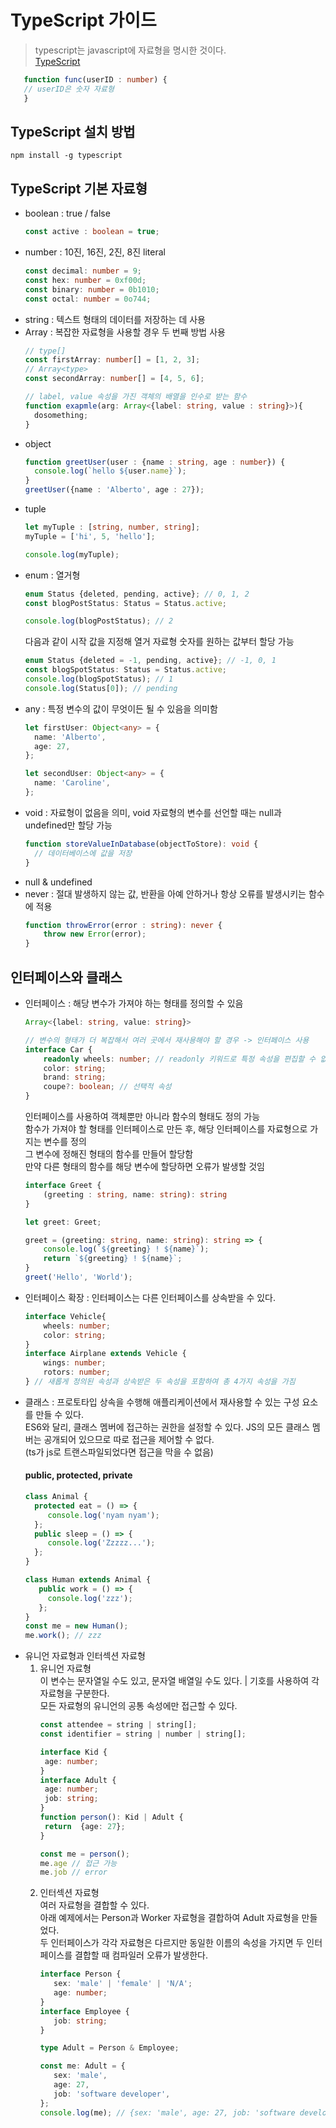 # TypeScript 가이드<br>
> typescript는 javascript에 자료형을 명시한 것이다. <br>
[TypeScript](https://www.typescriptlang.org/docs/)
```typescript
   function func(userID : number) {
   // userID은 숫자 자료형
   }
```
## TypeScript 설치 방법<br>
```
npm install -g typescript
```
## TypeScript 기본 자료형 <br>
* boolean : true / false <br>
    ```typescript
    const active : boolean = true;
    ```
* number : 10진, 16진, 2진, 8진 literal<br>
    ```typescript
    const decimal: number = 9;
    const hex: number = 0xf00d;
    const binary: number = 0b1010;
    const octal: number = 0o744;
    ```
* string : 텍스트 형태의 데이터를 저장하는 데 사용<br>
* Array : 복잡한 자료형을 사용할 경우 두 번째 방법 사용<br>
  ```typescript
  // type[]
  const firstArray: number[] = [1, 2, 3];
  // Array<type>
  const secondArray: number[] = [4, 5, 6];
  ```
  ```typescript
  // label, value 속성을 가진 객체의 배열을 인수로 받는 함수
  function exapmle(arg: Array<{label: string, value : string}>){
    dosomething;
  }
  ```
* object <br>
  ```typescript
  function greetUser(user : {name : string, age : number}) {
    console.log(`hello ${user.name}`);
  }
  greetUser({name : 'Alberto', age : 27});
  ```
* tuple <br>
  ```typescript
  let myTuple : [string, number, string];
  myTuple = ['hi', 5, 'hello'];
  
  console.log(myTuple);
  ```
* enum : 열거형<br>
  ```typescript
  enum Status {deleted, pending, active}; // 0, 1, 2
  const blogPostStatus: Status = Status.active;
  
  console.log(blogPostStatus); // 2
  ```
  다음과 같이 시작 값을 지정해 열거 자료형 숫자를 원하는 값부터 할당 가능
  ```typescript
  enum Status {deleted = -1, pending, active}; // -1, 0, 1
  const blogSpotStatus: Status = Status.active;
  console.log(blogSpotStatus); // 1
  console.log(Status[0]); // pending
  ```
* any : 특정 변수의 값이 무엇이든 될 수 있음을 의미함 <br>
  ```typescript
  let firstUser: Object<any> = {
    name: 'Alberto',
    age: 27,
  };
  
  let secondUser: Object<any> = {
    name: 'Caroline',
  };
  ```
* void : 자료형이 없음을 의미, void 자료형의 변수를 선언할 때는 null과 undefined만 할당 가능<br>
  ```typescript
  function storeValueInDatabase(objectToStore): void {
    // 데이터베이스에 값을 저장
  }
  ```
* null & undefined <br>
* never : 절대 발생하지 않는 값, 반환을 아예 안하거나 항상 오류를 발생시키는 함수에 적용<br>
    ```typescript
    function throwError(error : string): never {
        throw new Error(error);
    }
    ```
## 인터페이스와 클래스
* 인터페이스 : 해당 변수가 가져야 하는 형태를 정의할 수 있음
    ```typescript
    Array<{label: string, value: string}>
  
    // 변수의 형태가 더 복잡해서 여러 곳에서 재사용해야 할 경우 -> 인터페이스 사용
    interface Car {
        readonly wheels: number; // readonly 키워드로 특정 속성을 편집할 수 없게 할 수 있음
        color: string;
        brand: string;
        coupe?: boolean; // 선택적 속성 
    }
    ```
  인터페이스를 사용하여 객체뿐만 아니라 함수의 형태도 정의 가능<br>
  함수가 가져야 할 형태를 인터페이스로 만든 후, 해당 인터페이스를 자료형으로 가지는 변수를 정의<br>
  그 변수에 정해진 형태의 함수를 만들어 할당함<br>
  만약 다른 형태의 함수를 해당 변수에 할당하면 오류가 발생할 것임
    ```typescript
    interface Greet {
        (greeting : string, name: string): string
    }
  
    let greet: Greet;
  
    greet = (greeting: string, name: string): string => {
        console.log(`${greeting} ! ${name}`);
        return `${greeting} ! ${name}`;
    }
    greet('Hello', 'World');
    ```
* 인터페이스 확장 : 인터페이스는 다른 인터페이스를 상속받을 수 있다.<br>
    ```typescript
    interface Vehicle{
        wheels: number;
        color: string;
    }
    interface Airplane extends Vehicle {
        wings: number;
        rotors: number;
    } // 새롭게 정의된 속성과 상속받은 두 속성을 포함하여 총 4가지 속성을 가짐
    ```
 * 클래스 : 프로토타입 상속을 수행해 애플리케이션에서 재사용할 수 있는 구성 요소를 만들 수 있다.<br>
   ES6와 달리, 클래스 멤버에 접근하는 권한을 설정할 수 있다. JS의 모든 클래스 멤버는 공개되어 있으므로 따로 접근을 제어할 수 없다.<br>
   (ts가 js로 트랜스파일되었다면 접근을 막을 수 없음)<br>
   #### public, protected, private
   ```typescript
   class Animal {
     protected eat = () => {
        console.log('nyam nyam');   
     };
     public sleep = () => {
        console.log('Zzzzz...');
     };
   } 
   
   class Human extends Animal {
      public work = () => {
        console.log('zzz');
      };
   }
   const me = new Human();
   me.work(); // zzz
   ```
* 유니언 자료형과 인터섹션 자료형<br>
  1. 유니언 자료형<br>
    이 변수는 문자열일 수도 있고, 문자열 배열일 수도 있다. | 기호를 사용하여 각 자료형을 구분한다.<br>
     모든 자료형의 유니언의 공통 속성에만 접근할 수 있다.
        ```typescript
        const attendee = string | string[];
        const identifier = string | number | string[];
        ```
       ```typescript
       interface Kid {
        age: number;
       }
      interface Adult {
        age: number;
        job: string;
      }
      function person(): Kid | Adult {
        return  {age: 27};
      }
  
      const me = person();
      me.age // 접근 가능
      me.job // error
       ```
  2. 인터섹션 자료형<br>
    여러 자료형을 결합할 수 있다. <br>
     아래 예제에서는 Person과 Worker 자료형을 결합하여 Adult 자료형을 만들었다.<br>
     두 인터페이스가 각각 자료형은 다르지만 동일한 이름의 속성을 가지면 두 인터페이스를 결합할 때 컴파일러 오류가 발생한다.
     ```typescript
     interface Person {
        sex: 'male' | 'female' | 'N/A';
        age: number;
     }
     interface Employee {
        job: string;
     }
     
     type Adult = Person & Employee;
     
     const me: Adult = {
        sex: 'male',
        age: 27,
        job: 'software developer',
     };
     console.log(me); // {sex: 'male', age: 27, job: 'software developer'}
     ```